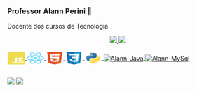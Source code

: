 ### Professor Alann Perini 👋
Docente dos cursos de Tecnologia

<div align="center">
  <a href="https://github.com/AlannKPerini">
  <img height="180em" src="https://github-readme-stats.vercel.app/api?username=AlannKPerini&show_icons=true&theme=dracula&include_all_commits=true&count_private=true"/>
  <img height="180em" src="https://github-readme-stats.vercel.app/api/top-langs/?username=AlannKPerini&layout=compact&langs_count=7&theme=dark"/>
</div>
<div style="display: inline_block"><br>
  <img align="center" alt="Alann-Js" height="30" width="40" src="https://raw.githubusercontent.com/devicons/devicon/master/icons/javascript/javascript-plain.svg">
  <img align="center" alt="Alann-React" height="30" width="40" src="https://raw.githubusercontent.com/devicons/devicon/master/icons/react/react-original.svg">
  <img align="center" alt="Alann-HTML" height="30" width="40" src="https://raw.githubusercontent.com/devicons/devicon/master/icons/html5/html5-original.svg">
  <img align="center" alt="Alann-CSS" height="30" width="40" src="https://raw.githubusercontent.com/devicons/devicon/master/icons/css3/css3-original.svg">
  <img align="center" alt="Alann-Python" height="30" width="40" src="https://raw.githubusercontent.com/devicons/devicon/master/icons/python/python-original.svg">
   <img align="center" alt="Alann-Java" height="30" width="40" src="https://cdn.jsdelivr.net/gh/devicons/devicon/icons/java/java-plain.svg">
  <img align="center" alt="Alann-MySql" height="30" width="40"  src="https://cdn.jsdelivr.net/gh/devicons/devicon/icons/mysql/mysql-original.svg">
 </div>
  
  ##
 
<div> 
  <a href = "mailto:alannkp@gmail.com"><img src="https://img.shields.io/badge/-Gmail-%23333?style=for-the-badge&logo=gmail&logoColor=red" target="_black"></a>
  <a href="www.linkedin.com/in/alann-perini-926204116" target="_blank"><img src="https://img.shields.io/badge/-LinkedIn-%230077B5?style=for-the-badge&logo=linkedin&logoColor=white" target="_blank"></a> 

 
</div>
